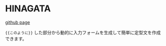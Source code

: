 # HINAGATA

[github page](https://awtnb.github.io/hinagata/)

`{{このように}}` した部分から動的に入力フォームを生成して簡単に定型文を作成できます。
